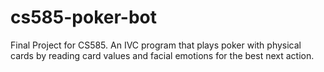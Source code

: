 # cs585-poker-bot
Final Project for CS585. An IVC program that plays poker with physical cards by reading card values and facial emotions for the best next action.
